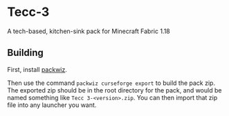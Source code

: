 # Tecc-3
A tech-based, kitchen-sink pack for Minecraft Fabric 1.18

## Building

First, install [packwiz](https://packwiz.infra.link/).

Then use the command `packwiz curseforge export` to build the pack zip. The exported zip should be in the root directory for the pack, and would be named something like `Tecc 3-<version>.zip`. You can then import that zip file into any launcher you want.